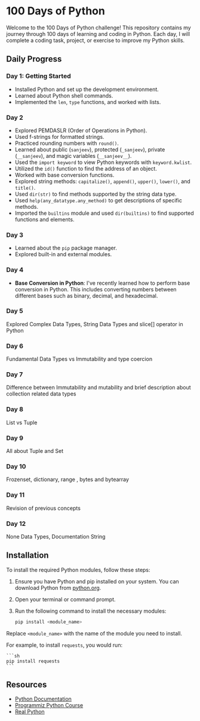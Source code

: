 # 100 Days of Python

Welcome to the 100 Days of Python challenge! This repository contains my journey through 100 days of learning and coding in Python. Each day, I will complete a coding task, project, or exercise to improve my Python skills.

## Daily Progress

### Day 1: Getting Started
- Installed Python and set up the development environment.
- Learned about Python shell commands.
- Implemented the `len`, `type` functions, and worked with lists.

### Day 2
- Explored PEMDASLR (Order of Operations in Python).
- Used f-strings for formatted strings.
- Practiced rounding numbers with `round()`.
- Learned about public (`sanjeev`), protected (`_sanjeev`), private (`__sanjeev`), and magic variables (`__sanjeev__`).
- Used the `import keyword` to view Python keywords with `keyword.kwlist`.
- Utilized the `id()` function to find the address of an object.
- Worked with base conversion functions.
- Explored string methods: `capitalize()`, `append()`, `upper()`, `lower()`, and `title()`.
- Used `dir(str)` to find methods supported by the string data type.
- Used `help(any_datatype.any_method)` to get descriptions of specific methods.
- Imported the `builtins` module and used `dir(builtins)` to find supported functions and elements.

### Day 3
- Learned about the `pip` package manager.
- Explored built-in and external modules.

### Day 4
- **Base Conversion in Python**: I've recently learned how to perform base conversion in Python. This includes converting numbers between different bases such as binary, decimal, and hexadecimal.

### Day 5
Explored Complex Data Types, String Data Types and slice[] operator in Python

### Day 6
Fundamental Data Types vs Immutability and type coercion

### Day 7
Difference between Immutability and mutability and brief description about collection related data types

### Day 8
List vs Tuple

### Day 9
All about Tuple and Set

### Day 10
Frozenset, dictionary, range , bytes and bytearray

### Day 11
Revision of previous concepts

### Day 12
None Data Types, Documentation String

## Installation

To install the required Python modules, follow these steps:

1. Ensure you have Python and pip installed on your system. You can download Python from [python.org](https://www.python.org/).

2. Open your terminal or command prompt.

3. Run the following command to install the necessary modules:

    ```sh
    pip install <module_name>
    ```

Replace `<module_name>` with the name of the module you need to install.

For example, to install `requests`, you would run:

    ```sh
    pip install requests
    ```

## Resources

- [Python Documentation](https://docs.python.org/3/)
- [Programmiz Python Course](https://www.programiz.com/python-programming)
- [Real Python](https://realpython.com/)
